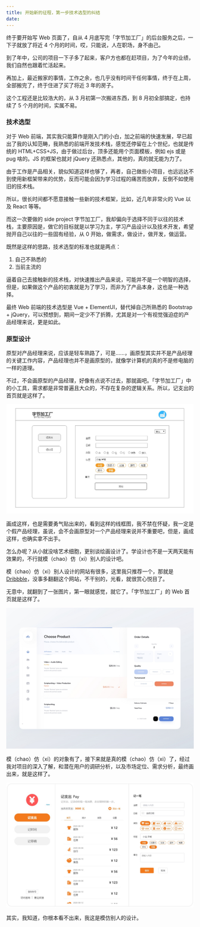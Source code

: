 ```yaml
---
title: 开始新的征程，第一步技术选型的纠结
date: 
---
```


终于要开始写 Web 页面了，自从 4 月底写完「字节加工厂」的后台服务之后，一下子就放了将近 4 个月的时间，哎，只能说，人在职场，身不由己。

到了年中，公司的项目一下子多了起来，客户方也都在赶项目，为了今年的业绩，我们自然也跟着忙活起来。

再加上，最近搬家的事情，工作之余，也几乎没有时间干任何事情，终于在上周，全部搬完了，终于住进了买了将近 3 年的房子。

这个工程还是比较浩大的，从 3 月初第一次搬进东西，到 8 月初全部搞定，也持续了 5 个月的时间，实属不易。

### 技术选型

对于 Web 前端，其实我只能算作是刚入门的小白，加之前端的快速发展，早已超出了我的认知范畴，我熟悉的前端开发技术栈，感觉还停留在上个世纪，也就是传统的 HTML+CSS+JS，由于做过后台，顶多还能用个页面模板，例如 ejs 或是 pug 啥的。JS 的框架也就对 jQuery 还熟悉点，其他的，真的就无能为力了。

由于工作是产品相关，貌似知道这样也够了，再者，自己做些小项目，也远远达不到使用新框架带来的优势，反而可能会因为学习过程的痛苦而放弃，反倒不如使用旧的技术栈。

所以，很长时间都不愿意接触一些新的技术框架，比如，近几年非常火的 Vue 以及 React 等等。

而这一次要做的 side project 字节加工厂，我却偏向于选择不同于以往的技术栈，主要原因是，做它的目标就是以学习为主，学习产品设计以及技术开发，希望抛开自己以往的一些固有经验，从 0 开始，做需求，做设计，做开发，做运营。

既然是这样的思路，技术选型的标准也就是两点：

1. 自己不熟悉的
2. 当前主流的

逼着自己去接触新的技术栈，对快速推出产品来说，可能并不是一个明智的选择，但是，如果做这个产品的初衷就是为了学习，而非为了产品本身，这也是一种选择。

最终 Web 前端的技术选型是 Vue + ElementUI，替代掉自己所熟悉的 Bootstrap + jQuery，可以预想到，期间一定少不了折腾，尤其是对一个有视觉强迫症的产品经理来说，更是如此。

### 原型设计

原型对产品经理来说，应该是轻车熟路了，可是......，画原型其实并不是产品经理的关键工作内容，产品经理也并不是画原型的，就像学计算机的真的不是修电脑的一样的道理。

不过，不会画原型的产品经理，好像有点说不过去，那就画吧。「字节加工厂」中的小工具，需求都是非常普遍且大众的，不存在复杂的逻辑关系。所以，记支出的首页就是这样了。

![](./_image/2020-08-17-23-54-18.jpg)

画成这样，也是需要勇气贴出来的，看到这样的线框图，我不禁在怀疑，我一定是个假产品经理，虽说，会不会画原型对一个产品经理来说并不重要吧，但是，画成这样，也确实拿不出手。

怎么办呢？从小就没啥艺术细胞，更别谈绘画设计了。学设计也不是一天两天能有效果的，不行就模（chao）仿（xi）别人的设计吧。

模（chao）仿（xi）别人设计的网站有很多，这里我只推荐一个，那就是 [Dribbble](https://dribbble.com/)，没事多翻翻这个网站，不干别的，光看，就很赏心悦目了。

无意中，就翻到了一张图片，第一眼就感觉，就它了。「字节加工厂」的 Web 首页就是这样了。

![](./_image/参考设计.png)

模（chao）仿（xi）的对象有了，接下来就是真的模（chao）仿（xi）了，经过我对项目的深入了解，和潜在用户的调研分析，以及市场定位、需求分析，最终画出来，就是这样了。

![](./_image/2020-08-18-00-09-25.jpg)

其实，我知道，你根本看不出来，我这是模仿别人的设计。



